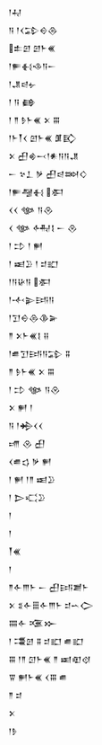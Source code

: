 <div class='block'>
<div class='line'>𒁹𒄷</div>
<div class='line'>𒀀 𒁹𒌋𒁉𒀪𒁲</div>
<div class='line'>𒉺𒇻 𒇻𒈨𒌍</div>
<div class='line'>𒁹𒊓𒈬𒈾𒀀𒀸</div>
<div class='line'>𒁹𒂗𒁀𒉡</div>
<div class='line'>𒁹 𒀀 𒂵</div>
<div class='line'>𒁹 𒈫 𒊩𒈨𒌍 𒉽 𒐋</div>
<div class='line'>𒁹𒈨𒐕𒌋 𒇻𒈨𒌍 𒂠𒃼</div>
<div class='line'>𒉽 𒌷𒄯𒁁𒁹𒀭𒀀𒀀𒂗</div>
<div class='line'>𒀸 𒆳𒁇 𒃻 𒌷𒁀𒇷𒄭</div>
<div class='line'>𒁹𒊓𒆷𒈬 𒀳</div>
<div class='line'>𒌋𒌋 𒀲 𒀀𒊮</div>
<div class='line'>𒌋 𒀲 𒅈𒋙 𒀸 𒊮</div>
<div class='line'>𒁹 𒄞 𒁹 𒂍</div>
<div class='line'>𒁹 𒀜𒊒 𒁹 𒄑𒊬</div>
<div class='line'>𒁹𒀀𒄩𒀀 𒀳</div>
<div class='line'>𒁹𒋾𒉌𒅀𒀀</div>
<div class='line'>𒁹𒋛𒀪𒁲𒆠𒅕</div>
<div class='line'>𒈫 𒉽𒈨𒌍𒋙 𒍝</div>
<div class='line'>𒁹𒌑𒋛𒅀𒀀𒁉 𒐉</div>
<div class='line'>𒈫 𒊩𒈨𒌍 𒉽 𒐋</div>
<div class='line'>𒁹 𒄞 𒀲 𒀀𒊮</div>
<div class='line'>𒉽 𒂍 𒁹</div>
<div class='line'>𒀀 𒁹𒄈𒌋𒌋</div>
<div class='line'>𒋬 𒊮 𒌷</div>
<div class='line'>𒌋𒌑𒌓 𒃻 𒂍</div>
<div class='line'>𒁹 𒂍 𒁹𒈫 𒀜𒊒</div>
<div class='line'>𒁹 𒆕𒄣𒊒</div>
<div class='line'>𒁹</div>
<div class='line'>𒁹</div>
<div class='line'>𒐕𒌍</div>
<div class='line'>𒁹</div>
<div class='line'>𒈫𒅆𒐈𒈨 𒀸 𒌷𒅀𒋢𒈨</div>
<div class='line'>𒉽 𒐏𒅆𒑆𒅆𒐈𒈨 𒄑𒌀𒀖</div>
<div class='line'>𒐍𒅆 𒍨𒁍</div>
<div class='line'>𒁹 𒃮𒇻 𒐉 𒄑𒊬 𒌑𒊬</div>
<div class='line'>𒐋 𒁹𒈫 𒇥𒈨𒌍 𒈫 𒀜𒊏𒋼</div>
<div class='line'>𒐊 𒂍𒈨𒌍 𒌋𒐋 𒌑</div>
<div class='line'>𒈫 𒄑</div>
<div class='line'>𒉽</div>
<div class='line'>𒁹𒊩</div>
</div>